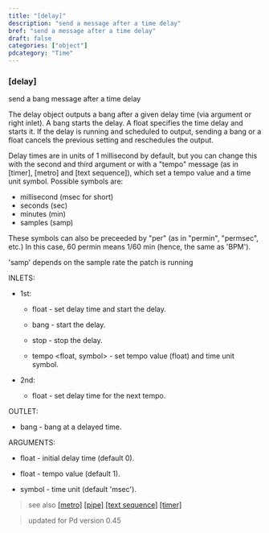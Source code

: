 ```yaml
---
title: "[delay]"
description: "send a message after a time delay"
bref: "send a message after a time delay"
draft: false
categories: ["object"]
pdcategory: "Time"
---
```


### [delay]

send a bang message after a time delay

The delay object outputs a bang after a given delay time (via argument or right inlet). A bang starts the delay. A float specifies the time delay and starts it. If the delay is running and scheduled to output, sending a bang or a float cancels the previous setting and reschedules the output.

Delay times are in units of 1 millisecond by default, but you can change this with the second and third argument or with a "tempo" message (as in [timer], [metro] and [text sequence]), which set a tempo value and a time unit symbol. Possible symbols are:

- millisecond (msec for short)
- seconds (sec)
- minutes (min)
- samples (samp)

These symbols can also be preceeded by "per" (as in "permin",  "permsec",  etc.) In this case,  60 permin means 1/60 min (hence,  the same as 'BPM').

'samp' depends on the sample rate the patch is running


INLETS:

- 1st:

  - float - set delay time and start the delay.

  - bang - start the delay.

  - stop - stop the delay.

  - tempo &lt;float,  symbol&gt; - set tempo value (float) and time unit symbol.

- 2nd: 

  - float - set delay time for the next tempo.

OUTLET:

- bang - bang at a delayed time.

ARGUMENTS:

- float - initial delay time (default 0).

- float - tempo value (default 1).

- symbol - time unit (default 'msec').


 
> see also [[metro]](../metro) [[pipe]](../pipe) [[text sequence]](../#) [[timer]](../timer)
 
> updated for Pd version 0.45
